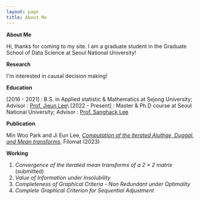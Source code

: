 ```yaml
---
layout: page
title: About Me
---
```


**About Me**

Hi, thanks for coming to my site. I am a graduate student in the Graduate School of Data Science at Seoul National University!

**Research**

I'm interested in causal decision making!

**Education**

[2016 - 2021] : B.S. in Applied statistic & Mathematics at Sejong University; Advisor : [Prof. Jieun Lee](https://home.sejong.ac.kr/~jieunlee7/)\\
[2022 - Present] : Master & Ph.D course at Seoul National University; Advisor : [Prof. Sanghack Lee](https://www.sanghacklee.me/)

**Publication**

Min Woo Park and Ji Eun Lee, [*Computation of the iterated Aluthge, Duggal,
and Mean transforms*](https://www.pmf.ni.ac.rs/filomat-content/2023/37-15/FILOMAT%2037-15.html), Filomat (2023)

**Working**

1. *Convergence of the iterated mean transforms of a 2 × 2 matrix* (submitted)
2. *Value of Information under Insolubility*
3. *Completeness of Graphical Criteria - Non Redundant under Optimality* 
4. *Complete Graphical Criterion for Sequential Adjustment*
